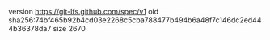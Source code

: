 version https://git-lfs.github.com/spec/v1
oid sha256:74bf465b92b4cd03e2268c5cba788477b494b6a48f7c146dc2ed444b36378da7
size 2670
